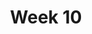 ---
title: Week 10
days:
  - date: 2024-03-18
    events:
      "**Lecture 24**{: .label .label-lec} Test for two means ":
        "Ch. 17"
  - date: 2024-03-20
    events:
      "**Lecture 25**{: .label .label-lec} Paired T ":
      "**Lab 8**{: .label .label-lab} T-Tests (Due Apr. 2nd)":
      "**Homework 8**{: .label .label-hw} ":
  - date: 2023-03-22
    events:
      "**Lecture 26**{: .label .label-lec} ANOVA ": 
      "**Quiz 7**{: .label .label-quiz} [on Gradescope](https://www.gradescope.com/courses/704333) (Due Mar. 23rd, 11:59 PM PST)":
---